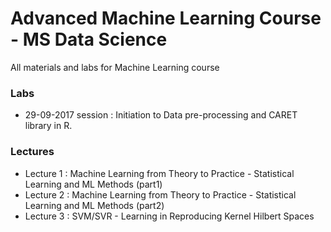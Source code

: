 # Advanced Machine Learning Course - MS Data Science

All materials and labs for Machine Learning course

### Labs

  - 29-09-2017 session : Initiation to Data pre-processing and CARET library in R.
  

### Lectures

  - Lecture 1 : Machine Learning from Theory to Practice - Statistical Learning and ML Methods (part1)
  - Lecture 2 : Machine Learning from Theory to Practice - Statistical Learning and ML Methods (part2)
  - Lecture 3 : SVM/SVR  - Learning in Reproducing Kernel Hilbert Spaces



